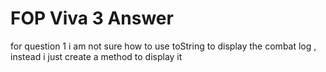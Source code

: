 # FOP Viva 3 Answer

for question 1 i am not sure how to use toString to display the combat log , instead i just create a method to display it 

